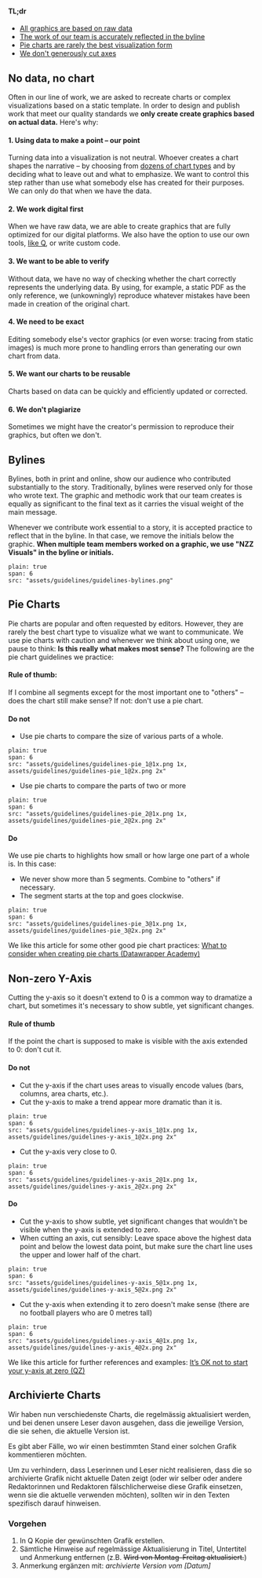 

#### TL;dr
- [All graphics are based on raw data](https://nzzdev.github.io/Storytelling-Styleguide/#/charts-guidelines?a=no-data-no-chart)
- [The work of our team is accurately reflected in the byline](https://nzzdev.github.io/Storytelling-Styleguide/#/charts-guidelines?a=bylines)
- [Pie charts are rarely the best visualization form](https://nzzdev.github.io/Storytelling-Styleguide/#/charts-guidelines?a=pie-charts)
- [We don't generously cut axes](https://nzzdev.github.io/Storytelling-Styleguide/#/charts-guidelines?a=non-zero-y-axis)


## No data, no chart
Often in our line of work, we are asked to recreate charts or complex visualizations based on a static template. In order to design and publish work that meet our quality standards we **only create create graphics based on actual data.** Here's why:

#### 1. Using data to make a point – our point
Turning data into a visualization is not neutral. Whoever creates a chart shapes the narrative – by choosing from [dozens of chart types](https://github.com/ft-interactive/chart-doctor/tree/master/visual-vocabulary) and by deciding what to leave out and what to emphasize. We want to control this step rather than use what somebody else has created for their purposes. We can only do that when we have the data.

#### 2. We work digital first
When we have raw data, we are able to create graphics that are fully optimized for our digital platforms. We also have the option to use our own tools, [like Q](https://q.st.nzz.ch/), or write custom code.

#### 3. We want to be able to verify
Without data, we have no way of checking whether the chart correctly represents the underlying data. By using, for example, a static PDF as the only reference, we (unkowningly) reproduce whatever mistakes have been made in creation of the original chart.

#### 4. We need to be exact
Editing somebody else's vector graphics (or even worse: tracing from static images) is much more prone to handling errors than generating our own chart from data.

#### 5. We want our charts to be reusable
Charts based on data can be quickly and efficiently updated or corrected.

#### 6. We don't plagiarize
Sometimes we might have the creator's permission to reproduce their graphics, but often we don't.


## Bylines
Bylines, both in print and online, show our audience who contributed substantially to the story. Traditionally, bylines were reserved only for those who wrote text. The graphic and methodic work that our team creates is equally as significant to the final text as it carries the visual weight of the main message.

Whenever we contribute work essential to a story, it is accepted practice to reflect that in the byline. In that case, we remove the initials below the graphic. **When multiple team members worked on a graphic, we use "NZZ Visuals" in the byline or initials.**


```image
plain: true
span: 6
src: "assets/guidelines/guidelines-bylines.png"
```



## Pie Charts
Pie charts are popular and often requested by editors. However, they are rarely the best chart type to visualize what we want to communicate. We use pie charts with caution and whenever we think about using one, we pause to think: **Is this really what makes most sense?** The following are the pie chart guidelines we practice:

#### Rule of thumb:
If I combine all segments except for the most important one to "others" – does the chart still make sense?  If not: don't use a pie chart.

#### Do not

- Use pie charts to compare the size of various parts of a whole.

```image
plain: true
span: 6
src: "assets/guidelines/guidelines-pie_1@1x.png 1x, assets/guidelines/guidelines-pie_1@2x.png 2x"
```

- Use pie charts to compare the parts of two or more

```image
plain: true
span: 6
src: "assets/guidelines/guidelines-pie_2@1x.png 1x, assets/guidelines/guidelines-pie_2@2x.png 2x"
```

#### Do

We use pie charts to highlights how small or how large one part of a whole is.
In this case:
- We never show more than 5 segments. Combine to "others" if necessary.
- The segment starts at the top and goes clockwise.

```image
plain: true
span: 6
src: "assets/guidelines/guidelines-pie_3@1x.png 1x, assets/guidelines/guidelines-pie_3@2x.png 2x"
```

We like this article for some other good pie chart practices: [What to consider when creating pie charts (Datawrapper Academy)](https://academy.datawrapper.de/article/127-what-to-consider-when-creating-a-pie-chart)

## Non-zero Y-Axis

Cutting the y-axis so it doesn't extend to 0 is a common way to dramatize a chart, but sometimes it's necessary to show subtle, yet significant changes.

#### Rule of thumb

If the point the chart is supposed to make is visible with the axis extended to 0: don't cut it.

#### Do not

- Cut the y-axis if the chart uses areas to visually encode values (bars, columns, area charts, etc.).
- Cut the y-axis to make a trend appear more dramatic than it is.

```image
plain: true
span: 6
src: "assets/guidelines/guidelines-y-axis_1@1x.png 1x, assets/guidelines/guidelines-y-axis_1@2x.png 2x"
```

- Cut the y-axis very close to 0.

```image
plain: true
span: 6
src: "assets/guidelines/guidelines-y-axis_2@1x.png 1x, assets/guidelines/guidelines-y-axis_2@2x.png 2x"
```

#### Do

- Cut the y-axis to show subtle, yet significant changes that wouldn't be visible when the y-axis is extended to zero.
- When cutting an axis, cut sensibly: Leave space above the highest data point and below the lowest data point, but make sure the chart line uses the upper and lower half of the chart.

```image
plain: true
span: 6
src: "assets/guidelines/guidelines-y-axis_5@1x.png 1x, assets/guidelines/guidelines-y-axis_5@2x.png 2x"
```

- Cut the y-axis when extending it to zero doesn't make sense (there are no football players who are 0 metres tall)

```image
plain: true
span: 6
src: "assets/guidelines/guidelines-y-axis_4@1x.png 1x, assets/guidelines/guidelines-y-axis_4@2x.png 2x"
```

We like this article for further references and examples: [It’s OK not to start your y-axis at zero (QZ)](https://qz.com/418083/its-ok-not-to-start-your-y-axis-at-zero/)

## Archivierte Charts

Wir haben nun verschiedenste Charts, die regelmässig aktualisiert werden, und bei denen unsere Leser davon ausgehen, dass die jeweilige Version, die sie sehen, die aktuelle Version ist.

Es gibt aber Fälle, wo wir einen bestimmten Stand einer solchen Grafik kommentieren möchten.

Um zu verhindern, dass Leserinnen und Leser nicht realisieren, dass die so archivierte Grafik nicht aktuelle Daten zeigt (oder wir selber oder andere Redaktorinnen und Redaktoren fälschlicherweise diese Grafik einsetzen, wenn sie die aktuelle verwenden möchten), sollten wir in den Texten spezifisch darauf hinweisen.

### Vorgehen

1. In Q Kopie der gewünschten Grafik erstellen.
2. Sämtliche Hinweise auf regelmässige Aktualisierung in Titel, Untertitel und Anmerkung entfernen (z.B. ~~Wird von Montag–Freitag aktualisiert.~~)
3. Anmerkung ergänzen mit: _archivierte Version vom [Datum]_
